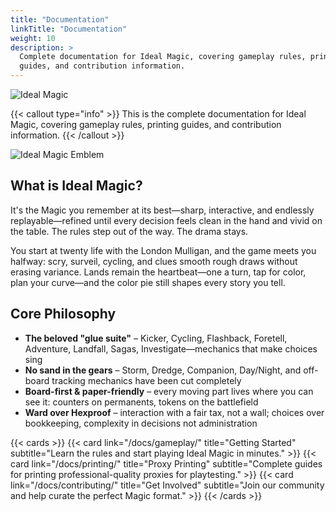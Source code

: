 ```yaml
---
title: "Documentation"
linkTitle: "Documentation"
weight: 10
description: >
  Complete documentation for Ideal Magic, covering gameplay rules, printing
  guides, and contribution information.
---
```


<div class="mt-4"></div>

<div class="hx:mt-6 hx:mb-6 hx:text-center">
<img src="/images/ideal-magic-main.webp" alt="Ideal Magic" style="max-width: 600px;" class="hx:mx-auto hx:rounded-lg hx:shadow-lg" />
</div>

{{< callout type="info" >}} This is the complete documentation for Ideal Magic,
covering gameplay rules, printing guides, and contribution information.
{{< /callout >}}

<div class="text-center my-4">
  <img src="/images/ideal-magic-circular-emblem.webp" alt="Ideal Magic Emblem" style="max-width: 200px; height: auto;" class="img-fluid">
</div>

## What is Ideal Magic?

It's the Magic you remember at its best—sharp, interactive, and endlessly replayable—refined until every decision feels clean in the hand and vivid on the table. The rules step out of the way. The drama stays.

You start at twenty life with the London Mulligan, and the game meets you halfway: scry, surveil, cycling, and clues smooth rough draws without erasing variance. Lands remain the heartbeat—one a turn, tap for color, plan your curve—and the color pie still shapes every story you tell.

## Core Philosophy

- **The beloved "glue suite"** – Kicker, Cycling, Flashback, Foretell, Adventure, Landfall, Sagas, Investigate—mechanics that make choices sing
- **No sand in the gears** – Storm, Dredge, Companion, Day/Night, and off-board tracking mechanics have been cut completely  
- **Board-first & paper-friendly** – every moving part lives where you can see it: counters on permanents, tokens on the battlefield
- **Ward over Hexproof** – interaction with a fair tax, not a wall; choices over bookkeeping, complexity in decisions not administration

{{< cards >}}
{{< card link="/docs/gameplay/" title="Getting Started" subtitle="Learn the rules and start playing Ideal Magic in minutes." >}}
{{< card link="/docs/printing/" title="Proxy Printing" subtitle="Complete guides for printing professional-quality proxies for playtesting." >}}
{{< card link="/docs/contributing/" title="Get Involved" subtitle="Join our community and help curate the perfect Magic format." >}}
{{< /cards >}}
